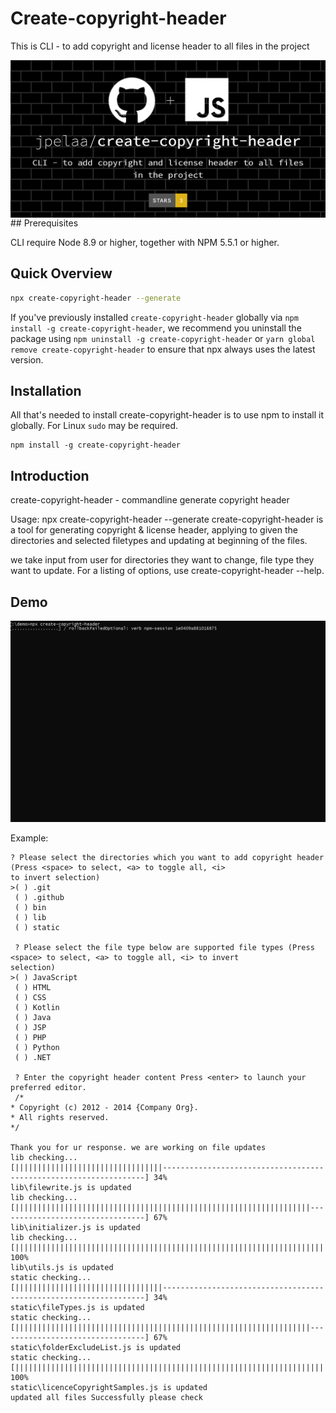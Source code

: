 # Create-copyright-header

This is CLI - to add copyright and license header to all files in the project
<p align='center'>
<img alt="Logo" align="right" src="https://github.com/jpelaa/create-copyright-header/blob/main/create-copyright-header.png" />
</p>
## Prerequisites

CLI require Node 8.9 or higher, together
with NPM 5.5.1 or higher.

## Quick Overview

```sh
npx create-copyright-header --generate
```

If you've previously installed `create-copyright-header` globally via `npm install -g create-copyright-header`, we recommend you uninstall the package using `npm uninstall -g create-copyright-header` or `yarn global remove create-copyright-header` to ensure that npx always uses the latest version.

## Installation

All that's needed to install create-copyright-header is to use npm to install it globally. For Linux `sudo` may be required.

```
npm install -g create-copyright-header
```

## Introduction
create-copyright-header - commandline generate copyright header

Usage: npx create-copyright-header --generate
create-copyright-header is a tool for generating copyright & license header, applying to given the directories and selected filetypes and updating at beginning of the files.

we take input from user for directories they want to change, file type they want to update.
For a listing of options, use create-copyright-header --help.


## Demo

<p align='center'>
<img src='https://github.com/jpelaa/create-copyright-header/blob/main/copyright.gif' width='600' alt='demo'>
</p>



Example:

```
? Please select the directories which you want to add copyright header (Press <space> to select, <a> to toggle all, <i>
to invert selection)
>( ) .git
 ( ) .github
 ( ) bin
 ( ) lib
 ( ) static

 ? Please select the file type below are supported file types (Press <space> to select, <a> to toggle all, <i> to invert
selection)
>( ) JavaScript
 ( ) HTML
 ( ) CSS
 ( ) Kotlin
 ( ) Java
 ( ) JSP
 ( ) PHP
 ( ) Python
 ( ) .NET

 ? Enter the copyright header content Press <enter> to launch your preferred editor.
 /*
* Copyright (c) 2012 - 2014 {Company Org}.
* All rights reserved.
*/

Thank you for ur response. we are working on file updates
lib checking...
[|||||||||||||||||||||||||||||||||------------------------------------------------------------------] 34%
lib\filewrite.js is updated
lib checking...
[||||||||||||||||||||||||||||||||||||||||||||||||||||||||||||||||||---------------------------------] 67%
lib\initializer.js is updated
lib checking...
[|||||||||||||||||||||||||||||||||||||||||||||||||||||||||||||||||||||||||||||||||||||||||||||||||||] 100%
lib\utils.js is updated
static checking...
[|||||||||||||||||||||||||||||||||------------------------------------------------------------------] 34%
static\fileTypes.js is updated
static checking...
[||||||||||||||||||||||||||||||||||||||||||||||||||||||||||||||||||---------------------------------] 67%
static\folderExcludeList.js is updated
static checking...
[|||||||||||||||||||||||||||||||||||||||||||||||||||||||||||||||||||||||||||||||||||||||||||||||||||] 100%
static\licenceCopyrightSamples.js is updated
updated all files Successfully please check

```

